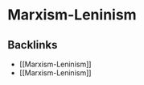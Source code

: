 # Marxism-Leninism



<a id="orgb3b8d39"></a>

## Backlinks

-   [[Marxism-Leninism]]
-   [[Marxism-Leninism]]
